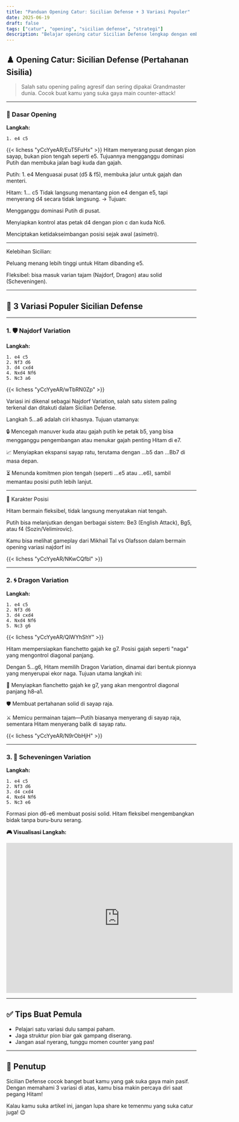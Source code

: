 ```yaml
---
title: "Panduan Opening Catur: Sicilian Defense + 3 Variasi Populer"
date: 2025-06-19
draft: false
tags: ["catur", "opening", "sicilian defense", "strategi"]
description: "Belajar opening catur Sicilian Defense lengkap dengan embed dari Lichess dan penjelasan tiap langkahnya."
---
```


## ♟️ Opening Catur: Sicilian Defense (Pertahanan Sisilia)

> Salah satu opening paling agresif dan sering dipakai Grandmaster dunia. Cocok buat kamu yang suka gaya main counter-attack!

---

### 📌 Dasar Opening

**Langkah:**

```
1. e4 c5
```

{{< lichess "yCcYyeAR/EuT5FuHx" >}}
Hitam menyerang pusat dengan pion sayap, bukan pion tengah seperti e5. Tujuannya mengganggu dominasi Putih dan membuka jalan bagi kuda dan gajah.

Putih: 1. e4
Menguasai pusat (d5 & f5), membuka jalur untuk gajah dan menteri.

Hitam: 1... c5
Tidak langsung menantang pion e4 dengan e5, tapi menyerang d4 secara tidak langsung.
→ Tujuan:

Mengganggu dominasi Putih di pusat.

Menyiapkan kontrol atas petak d4 dengan pion c dan kuda Nc6.

Menciptakan ketidakseimbangan posisi sejak awal (asimetri).




---

Kelebihan Sicilian:

Peluang menang lebih tinggi untuk Hitam dibanding e5.

Fleksibel: bisa masuk varian tajam (Najdorf, Dragon) atau solid (Scheveningen).


---

## 🧩 3 Variasi Populer Sicilian Defense

---

### 1. 🛡️ Najdorf Variation

**Langkah:**

```
1. e4 c5
2. Nf3 d6
3. d4 cxd4
4. Nxd4 Nf6
5. Nc3 a6
```
{{< lichess "yCcYyeAR/wTbRN0Zp" >}}


Variasi ini dikenal sebagai Najdorf Variation, salah satu sistem paling terkenal dan ditakuti dalam Sicilian Defense.

Langkah 5...a6 adalah ciri khasnya. Tujuan utamanya:

🔒 Mencegah manuver kuda atau gajah putih ke petak b5, yang bisa mengganggu pengembangan atau menukar gajah penting Hitam di e7.

📈 Menyiapkan ekspansi sayap ratu, terutama dengan ...b5 dan ...Bb7 di masa depan.

⏳ Menunda komitmen pion tengah (seperti ...e5 atau ...e6), sambil memantau posisi putih lebih lanjut.




---

🧠 Karakter Posisi

Hitam bermain fleksibel, tidak langsung menyatakan niat tengah.

Putih bisa melanjutkan dengan berbagai sistem: Be3 (English Attack), Bg5, atau f4 (Sozin/Velimirovic).

Kamu bisa melihat gameplay dari Mikhail Tal vs Olafsson dalam bermain opening variasi najdorf ini

{{< lichess "yCcYyeAR/NKwCQfbl" >}}

---

### 2. 🌀 Dragon Variation

**Langkah:**

```
1. e4 c5
2. Nf3 d6
3. d4 cxd4
4. Nxd4 Nf6
5. Nc3 g6
```

{{< lichess "yCcYyeAR/QlWYhShY" >}}

Hitam mempersiapkan fianchetto gajah ke g7. Posisi gajah seperti "naga" yang mengontrol diagonal panjang.

Dengan 5...g6, Hitam memilih Dragon Variation, dinamai dari bentuk pionnya yang menyerupai ekor naga. Tujuan utama langkah ini:

🔭 Menyiapkan fianchetto gajah ke g7, yang akan mengontrol diagonal panjang h8–a1.

🛡️ Membuat pertahanan solid di sayap raja.

⚔️ Memicu permainan tajam—Putih biasanya menyerang di sayap raja, sementara Hitam menyerang balik di sayap ratu.

{{< lichess "yCcYyeAR/N9rObHjH" >}}

---

### 3. 🧱 Scheveningen Variation

**Langkah:**

```
1. e4 c5
2. Nf3 d6
3. d4 cxd4
4. Nxd4 Nf6
5. Nc3 e6
```

Formasi pion d6-e6 membuat posisi solid. Hitam fleksibel mengembangkan bidak tanpa buru-buru serang.

**🎮 Visualisasi Langkah:**

<iframe src="https://lichess.org/embed/playlist/v61aMGnH/white?theme=auto&bg=auto" width="600" height="397" frameborder="0"></iframe>

---

## ✅ Tips Buat Pemula

- Pelajari satu variasi dulu sampai paham.
- Jaga struktur pion biar gak gampang diserang.
- Jangan asal nyerang, tunggu momen counter yang pas!

---

## 🏁 Penutup

Sicilian Defense cocok banget buat kamu yang gak suka gaya main pasif. Dengan memahami 3 variasi di atas, kamu bisa makin percaya diri saat pegang Hitam!

Kalau kamu suka artikel ini, jangan lupa share ke temenmu yang suka catur juga! 😉
